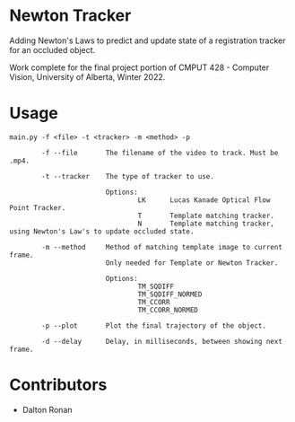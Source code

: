 # Newton Tracker

Adding Newton's Laws to predict and update state of a registration tracker for an occluded object.

Work complete for the final project portion of CMPUT 428 - Computer Vision, University of Alberta, Winter 2022.

# Usage

```
main.py -f <file> -t <tracker> -m <method> -p

        -f --file       The filename of the video to track. Must be .mp4.

        -t --tracker    The type of tracker to use.

                        Options:
                                LK      Lucas Kanade Optical Flow Point Tracker.
                                T       Template matching tracker.
                                N       Template matching tracker, using Newton's Law's to update occluded state.

        -m --method     Method of matching template image to current frame.
                        Only needed for Template or Newton Tracker.

                        Options:
                                TM_SQDIFF
                                TM_SQDIFF_NORMED
                                TM_CCORR
                                TM_CCORR_NORMED

        -p --plot       Plot the final trajectory of the object.

        -d --delay      Delay, in milliseconds, between showing next frame.
```

# Contributors

- Dalton Ronan
